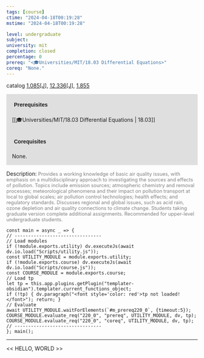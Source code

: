 ```yaml
---
tags: [course]
ctime: "2024-04-18T00:19:28"
mstime: "2024-04-18T00:19:28"

level: undergraduate
subject: 
university: mit
completion: closed
percentage: 0
prereq: "<🎓Universities/MIT/18.03 Differential Equations>"
coreq: "None."
---
```


catalog [1.085[J]](http://student.mit.edu/catalog/m1a.html#1.085), [12.336[J]](http://student.mit.edu/catalog/m12a.html#12.336), [1.855](http://student.mit.edu/catalog/m1c.html#1.855)

<span style="display: block; padding: 15px; background-color: rgb(100, 100, 100, 0.2);"><font id="m_prereq220_0" style="display: block; font-family: Arial, sans-serif; font-weight: bold; padding: 5px">Prerequisites</font><br><span id="prereq220_0">[[🎓Universities/MIT/18.03 Differential Equations | 18.03]]</span></span>
<span style="display: block; padding: 15px; background-color: rgb(100, 100, 100, 0.2);"><font id="m_coreq220_0" style="display: block; font-family: Arial, sans-serif; font-weight: bold; padding: 5px">Corequisites</font><br><span id="coreq220_0">None.</span></span>

<font style="">Description:</font>
<font style="color: grey; font-size: 0.8rem;">Provides a working knowledge of basic air quality issues, with emphasis on a multidisciplinary approach to investigating the sources and effects of pollution. Topics include emission sources; atmospheric chemistry and removal processes; meteorological phenomena and their impact on pollution transport at local to global scales; air pollution control technologies; health effects; and regulatory standards. Discusses regional and global issues, such as acid rain, ozone depletion and air quality connections to climate change. Students taking graduate version complete additional assignments. Recommended for upper-level undergraduate students.</font>

```dataviewjs
const main = async _ => {
// --------------------------------
// Load modules
if (!module.exports.utility) dv.executeJs(await dv.io.load("Scripts/utility.js"));
const UTILITY_MODULE = module.exports.utility;
if (!module.exports.course) dv.executeJs(await dv.io.load("Scripts/course.js"));
const COURSE_MODULE = module.exports.course;
// Load tp
let tp = this.app.plugins.getPlugin("templater-obsidian").templater.current_functions_object;
if (!tp) { dv.paragraph("<font style='color: red'>tp not loaded!</font>"); return; }
// Evaluate
await UTILITY_MODULE.waitForElements(`#m_prereq220_0`, {timeout:5});
COURSE_MODULE.evaluate_req("220_0", "prereq", UTILITY_MODULE, dv, tp);
COURSE_MODULE.evaluate_req("220_0", "coreq", UTILITY_MODULE, dv, tp);
// --------------------------------
}; main();
```

---

<< HELLO, WORLD >>
